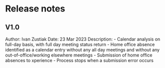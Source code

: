 # Release notes

## V1.0
Author: Ivan Zustiak
Date: 23 Mar 2023
Description:
    - Calendar analysis on full-day basis, with full day meeting status return
    - Home office absence identified as a calendar entry without any all day
    meetings and without any out-of-office/working elsewhere meetings
    - Submission of home office absences to xperience
    - Process stops when a submission error occurs